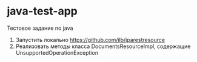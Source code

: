 # java-test-app
Тестовое задание по java
1. Запустить локально https://github.com/ilb/jparestresource
2. Реализовать методы класса DocumentsResourceImpl, содержащие UnsupportedOperationException
